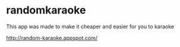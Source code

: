 randomkaraoke
=============
This app was made to make it cheaper and easier for you to karaoke

http://random-karaoke.appspot.com/
